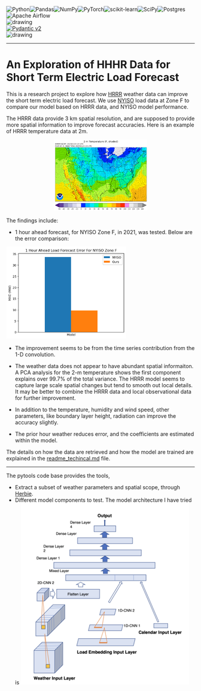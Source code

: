 ![Python](https://img.shields.io/badge/python-3670A0?style=for-the-badge&logo=python&logoColor=ffdd54)![Pandas](https://img.shields.io/badge/pandas-%23150458.svg?style=for-the-badge&logo=pandas&logoColor=white)![NumPy](https://img.shields.io/badge/numpy-%23013243.svg?style=for-the-badge&logo=numpy&logoColor=white)![PyTorch](https://img.shields.io/badge/PyTorch-%23EE4C2C.svg?style=for-the-badge&logo=PyTorch&logoColor=white)![scikit-learn](https://img.shields.io/badge/scikit--learn-%23F7931E.svg?style=for-the-badge&logo=scikit-learn&logoColor=white)![SciPy](https://img.shields.io/badge/SciPy-%230C55A5.svg?style=for-the-badge&logo=scipy&logoColor=%white)![Postgres](https://img.shields.io/badge/postgres-%23316192.svg?style=for-the-badge&logo=postgresql&logoColor=white)![Apache Airflow](https://img.shields.io/badge/Apache%20Airflow-017CEE?style=for-the-badge&logo=Apache%20Airflow&logoColor=white) \
<img src="https://pl-bolts-doc-images.s3.us-east-2.amazonaws.com/app-2/ptl_banner.png" alt="drawing" width="164" height="38">\
[![Pydantic v2](https://img.shields.io/endpoint?url=https://raw.githubusercontent.com/pydantic/pydantic/main/docs/badge/v2.json)](https://docs.pydantic.dev/latest/contributing/#badges) \
<img src="https://github.com/blaylockbk/Herbie/blob/main/images/logo_new/Herbie-logo.png?raw=True" alt="drawing" width="90" height="40"> 






--------------------------------------------------------------------------------
# An Exploration of HHHR Data for Short Term Electric Load Forecast

This is a research project to explore how [HRRR](https://rapidrefresh.noaa.gov/hrrr/) weather data can improve the short term electric load forecast. We use [NYISO](https://www.nyiso.com/real-time-dashboard) load data at Zone F to compare our model based on HRRR data, and NYISO model performance.

The HRRR data provide 3 km spatial resolution, and are supposed to provide more spatial information to improve forecast accuracies. Here is an example of HRRR temperature data at 2m.
<div style="text-align:center">
<img src='images/temp_full_2m_f000.png' alt="drawing" width="250" ></div>

The findings include:
- 1 hour ahead forecast, for NYISO Zone F, in 2021, was tested. Below are the error comparison:
<img src="images/error.png" alt="HRRR temperature at 2 m" width="320">


- The improvement seems to be from the time series contribution from the 1-D convolution. 

- The weather data does not appear to have abundant spatial informaiton. A PCA analysis for the 2-m temperature shows the first component explains over 99.7% of the total variance. The HRRR model seems to capture large scale spatial changes but tend to smooth out local details. It may be better to combine the HRRR data and local observational data for further improvement.
- In addition to the temperature, humidity and wind speed, other parameters, like boundary layer height, radiation can improve the accuracy slightly.

- The prior hour weather reduces error, and the coefficients are estimated within the model.


The details on how the data are retrieved and how the model are trained are explained in the [readme_techincal.md](https://github.com/limingzhou2004/pytools/blob/rolling-forecast/readme_technical.md) file. 

*** 
The pytools code base provides the tools, 
* Extract a subset of weather parameters and spatial scope, through [Herbie](https://github.com/blaylockbk/Herbie).
* Different model components to test.
 The model architecture I have tried is <img src="images/model.png" alt="drawing" width="450">